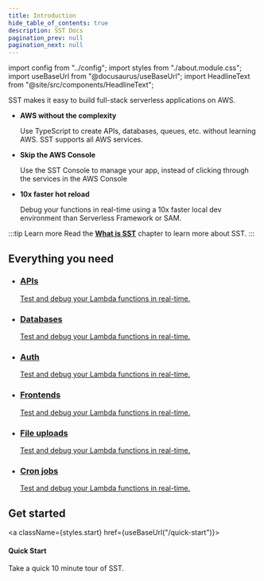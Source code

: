 ```yaml
---
title: Introduction
hide_table_of_contents: true
description: SST Docs
pagination_prev: null
pagination_next: null
---
```


import config from "../config";
import styles from "./about.module.css";
import useBaseUrl from "@docusaurus/useBaseUrl";
import HeadlineText from "@site/src/components/HeadlineText";

<HeadlineText>

SST makes it easy to build full-stack serverless applications on AWS.

</HeadlineText>

<div className={styles.summary}>

- **AWS without the complexity**

  Use TypeScript to create APIs, databases, queues, etc. without learning AWS. SST supports all AWS services.

- **Skip the AWS Console**

  Use the SST Console to manage your app, instead of clicking through the services in the AWS Console

- **10x faster hot reload**

  Debug your functions in real-time using a 10x faster local dev environment than Serverless Framework or SAM.

</div>

:::tip Learn more
Read the [**What is SST**](what-is-sst.md) chapter to learn more about SST.
:::

## Everything you need

<ul className={styles.features}>
  <li>
    <a href="/">
      <h3>APIs</h3>
      <p>Test and debug your Lambda functions in real-time.</p>
    </a>
  </li>
  <li>
    <a href="/">
      <h3>Databases</h3>
      <p>Test and debug your Lambda functions in real-time.</p>
    </a>
  </li>
  <li>
    <a href="/">
      <h3>Auth</h3>
      <p>Test and debug your Lambda functions in real-time.</p>
    </a>
  </li>
  <li>
    <a href="/">
      <h3>Frontends</h3>
      <p>Test and debug your Lambda functions in real-time.</p>
    </a>
  </li>
  <li>
    <a href="/">
      <h3>File uploads</h3>
      <p>Test and debug your Lambda functions in real-time.</p>
    </a>
  </li>
  <li>
    <a href="/">
      <h3>Cron jobs</h3>
      <p>Test and debug your Lambda functions in real-time.</p>
    </a>
  </li>
</ul>

## Get started

<a className={styles.start} href={useBaseUrl("/quick-start")}>
<span>
<i className="fas fa-stream"></i>
</span>

  <div>
  <h4>Quick Start</h4>
  <p>Take a quick 10 minute tour of SST.</p>
  </div>
</a>

<!--
<div className={styles.features}>

- [**High-level components**](what-is-sst.md#infrastructure) to simplify building APIs, databases, and frontends on AWS.
  - Avoid having to configure ten different AWS resources just to create a simple API.
- [**Set breakpoints in VS Code**](what-is-sst.md#local-dev) and debug Lambda functions locally in real-time.
  - You won't need to create mock request objects or deploy every time you make a change.
- [**Admin dashboard**](what-is-sst.md#local-dev) to view logs, run queries, browse uploads, apply migrations, and more.
  - Way better than clicking through a dozen different services in the AWS console.
- [**Full-stack starters**](what-is-sst.md#starters) with all the best practices, designed like monoliths.
  - Don't spend days organizing your functions or getting secrets, testing, etc., to work.

</div>

<div className={styles.learnMore}>

Learn more: [What is SST](what-is-sst.md) | [Live Lambda](live-lambda-development.md) | [SST Console](console.md) | [FAQ](faq.md)

</div>

---

## Try it out

```bash
# Create a new SST app
npx create-sst@latest my-sst-app
cd my-sst-app
npm i

# Start Live Lambda Dev
npx sst start

# Open the SST Console
open console.sst.dev

# Deploy to prod
npx sst deploy --stage prod
```

## Get started

<div className={styles.startPanels}>
  <a className={styles.startPanelDocs} href={useBaseUrl("/quick-start")}>
    <span className={styles.startPanelIcon}>
      <i className="fas fa-stream"></i>
    </span>
    <div className={styles.startPanelContent}>
      <h4>Do the quick start</h4>
      <p>Take a quick tour of SST and deploy your first full-stack app.</p>
    </div>
  </a>
  <a className={styles.startPanelExamples} href={useBaseUrl("/learn/")}>
    <span className={styles.startPanelIcon}>
      <i className="fas fa-clipboard-list"></i>
    </span>
    <div className={styles.startPanelContent}>
      <h4>Follow the tutorial</h4>
      <p>A tutorial on how to add a new feature to your SST app.</p>
    </div>
  </a>
  <a className={styles.startPanelGuide} href={config.guide}>
    <span className={styles.startPanelIcon}>
      <i className="fas fa-book-open"></i>
    </span>
    <div className={styles.startPanelContent}>
      <h4>Read the guide</h4>
      <p>Learn to build a full-stack serverless app from scratch with SST.</p>
    </div>
  </a>
</div>

## Join our community

<div className={styles.communityPanels}>
  <a className={styles.communityPanel} href={ config.discord }>
    <div className={styles.communityPanelIconDiscord}>
      <i className="fab fa-discord"></i>
    </div>
    <div className={styles.communityPanelContent}>
      <h4>Discord</h4>
      <p>Join us on Discord and chat with other folks in the community.</p>
    </div>
  </a>
  <a className={styles.communityPanel} href={ config.youtube }>
    <div className={styles.communityPanelIconYouTube}>
      <i className="fab fa-youtube"></i>
    </div>
    <div className={styles.communityPanelContent}>
      <h4>YouTube</h4>
      <p>Subscribe to our channel and watch tutorials, screencasts, and livestreams.</p>
    </div>
  </a>
  <a className={styles.communityPanel} href={ config.twitter }>
    <div className={styles.communityPanelIconTwitter}>
      <i className="fab fa-twitter"></i>
    </div>
    <div className={styles.communityPanelContent}>
      <h4>Twitter</h4>
      <p>Follow us on Twitter and stay up to date on the latest news and announcements.</p>
    </div>
  </a>
  <a className={styles.communityPanel} href={ config.github }>
    <div className={styles.communityPanelIconGitHub}>
      <i className="fab fa-github"></i>
    </div>
    <div className={styles.communityPanelContent}>
      <h4>GitHub</h4>
      <p>Star and watch our repo to be notified on releases and roadmap updates.</p>
    </div>
  </a>
</div>
-->
